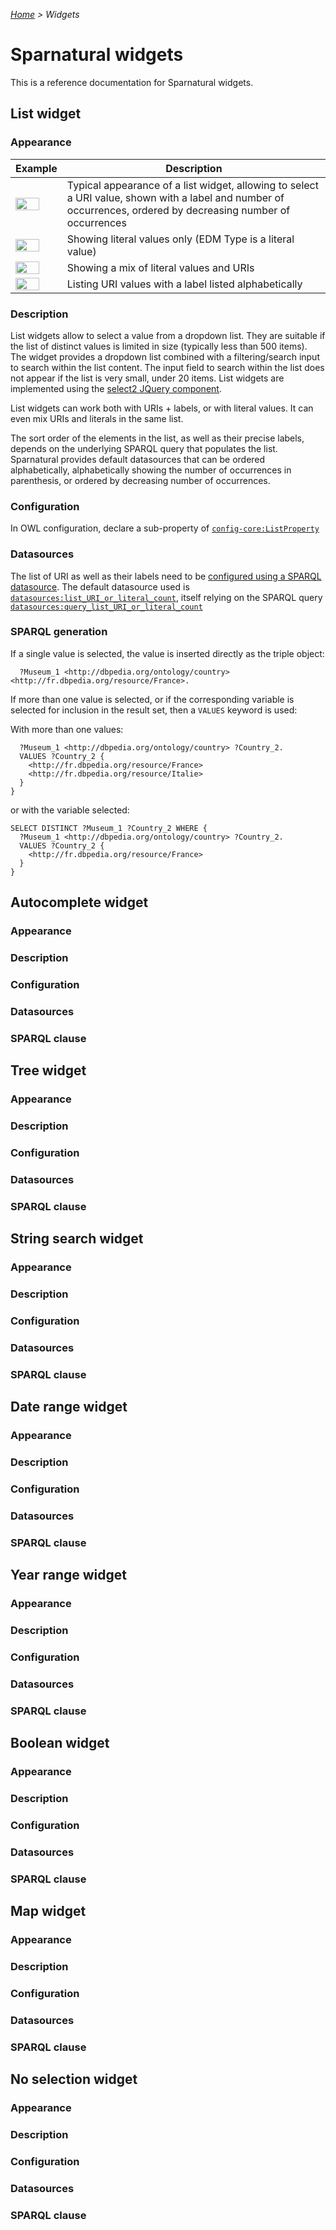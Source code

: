 _[Home](index.html) > Widgets_

# Sparnatural widgets

This is a reference documentation for Sparnatural widgets.

## List widget

### Appearance

|  Example  | Description |
| -----   | ----------- |
| <img src=" https://raw.githubusercontent.com/sparna-git/Sparnatural/master/docs/assets/images/widgets/list-widget-basic.png" width="75%" /> | Typical appearance of a list widget, allowing to select a URI value, shown with a label and number of occurrences, ordered by decreasing number of occurrences |
| <img src="https://raw.githubusercontent.com/sparna-git/Sparnatural/master/docs/assets/images/widgets/list-widget-literals.png" width="75%" /> | Showing literal values only (EDM Type is a literal value) |
| <img src="https://raw.githubusercontent.com/sparna-git/Sparnatural/master/docs/assets/images/widgets/list-widget-mix-literal-URIs.png" width="75%" /> | Showing a mix of literal values and URIs |
| <img src="https://raw.githubusercontent.com/sparna-git/Sparnatural/master/docs/assets/images/widgets/list-widget-literals.png" width="75%" /> | Listing URI values with a label listed alphabetically |


### Description

List widgets allow to select a value from a dropdown list. They are suitable if the list of distinct values is limited in size (typically less than 500 items). The widget provides a dropdown list combined with a filtering/search input to search within the list content. The input field to search within the list does not appear if the list is very small, under 20 items.
List widgets are implemented using the [select2 JQuery component](https://select2.org/).

List widgets can work both with URIs + labels, or with literal values. It can even mix URIs and literals in the same list.

The sort order of the elements in the list, as well as their precise labels, depends on the underlying SPARQL query that populates the list. Sparnatural provides default datasources that can be ordered alphabetically, alphabetically showing the number of occurrences in parenthesis, or ordered by decreasing number of occurrences.

### Configuration

In OWL configuration, declare a sub-property of [`config-core:ListProperty`](http://data.sparna.fr/ontologies/sparnatural-config-core#ListProperty)

### Datasources

The list of URI as well as their labels need to be [configured using a SPARQL datasource](http://docs.sparnatural.eu/OWL-based-configuration-datasources.html#preconfigured-datasources-for-a-listproperty).
The default datasource used is [`datasources:list_URI_or_literal_count`](http://data.sparna.fr/ontologies/sparnatural-config-datasources/list_URI_or_literal_count), itself relying on the SPARQL query [`datasources:query_list_URI_or_literal_count`](http://data.sparna.fr/ontologies/sparnatural-config-datasources/query_list_URI_or_literal_count)

### SPARQL generation

If a single value is selected, the value is inserted directly as the triple object:

```
  ?Museum_1 <http://dbpedia.org/ontology/country> <http://fr.dbpedia.org/resource/France>.
```

If more than one value is selected, or if the corresponding variable is selected for inclusion in the result set, then a `VALUES` keyword is used:

With more than one values:

```
  ?Museum_1 <http://dbpedia.org/ontology/country> ?Country_2.
  VALUES ?Country_2 {
    <http://fr.dbpedia.org/resource/France>
    <http://fr.dbpedia.org/resource/Italie>
  }
}
```

or with the variable selected:

```
SELECT DISTINCT ?Museum_1 ?Country_2 WHERE {
  ?Museum_1 <http://dbpedia.org/ontology/country> ?Country_2.
  VALUES ?Country_2 {
    <http://fr.dbpedia.org/resource/France>
  }
}
```

## Autocomplete widget

### Appearance
### Description
### Configuration
### Datasources
### SPARQL clause


## Tree widget

### Appearance
### Description
### Configuration
### Datasources
### SPARQL clause


## String search widget

### Appearance
### Description
### Configuration
### Datasources
### SPARQL clause


## Date range widget

### Appearance
### Description
### Configuration
### Datasources
### SPARQL clause


## Year range widget

### Appearance
### Description
### Configuration
### Datasources
### SPARQL clause


## Boolean widget

### Appearance
### Description
### Configuration
### Datasources
### SPARQL clause


## Map widget

### Appearance
### Description
### Configuration
### Datasources
### SPARQL clause


## No selection widget

### Appearance
### Description
### Configuration
### Datasources
### SPARQL clause
